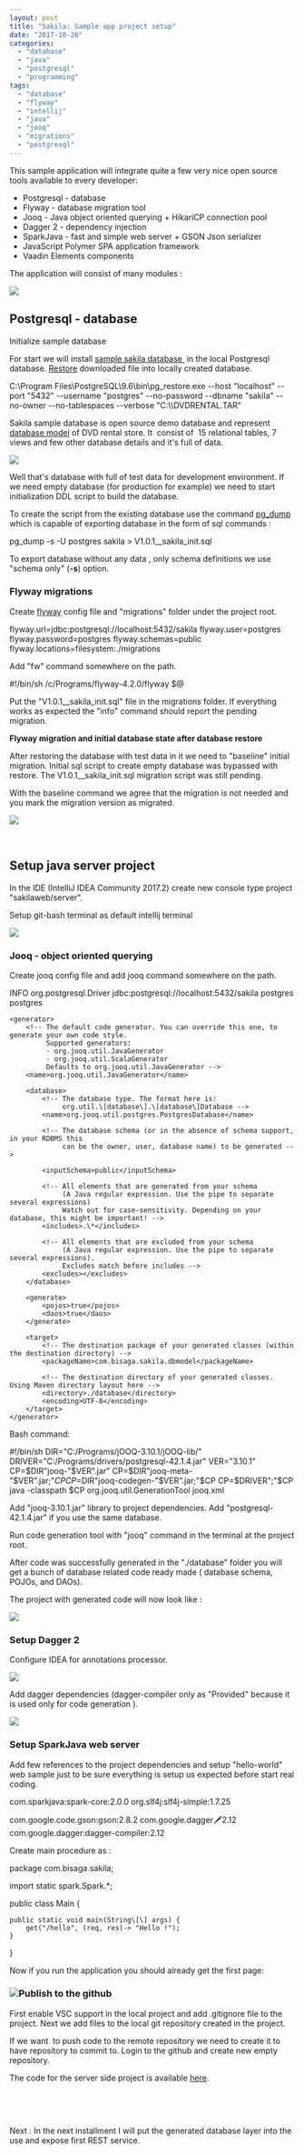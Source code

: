 ```yaml
---
layout: post
title: "Sakila: Sample app project setup"
date: "2017-10-26"
categories: 
  - "database"
  - "java"
  - "postgresql"
  - "programming"
tags: 
  - "database"
  - "flyway"
  - "intellij"
  - "java"
  - "jooq"
  - "migrations"
  - "postgresql"
---
```


This sample application will integrate quite a few very nice open source tools available to every developer:

- Postgresql - database
- Flyway - database migration tool
- Jooq - Java object oriented querying + HikariCP connection pool
- Dagger 2 - dependency injection
- SparkJava - fast and simple web server + GSON Json serializer
- JavaScript Polymer SPA application framework
- Vaadin Elements components

The application will consist of many modules :

[![](images/big_picture-1.png)](http://bisaga.com/blog/wp-content/uploads/2017/10/big_picture-1.png)

## Postgresql - database

Initialize sample database

For start we will install [sample sakila database ](http://www.postgresqltutorial.com/postgresql-sample-database/) in the local Postgresql database. [Restore](http://www.postgresqltutorial.com/load-postgresql-sample-database/) downloaded file into locally created database.

C:\\Program Files\\PostgreSQL\\9.6\\bin\\pg\_restore.exe --host "localhost" --port "5432" --username "postgres" --no-password --dbname "sakila" --no-owner --no-tablespaces --verbose "C:\\\\DVDRENTAL.TAR"

Sakila sample database is open source demo database and represent [database model](http://www.postgresqltutorial.com/postgresql-sample-database/) of DVD rental store. It  consist of  15 relational tables, 7 views and few other database details and it's full of data.

[![](images/2017-10-25-00_28_31-sakila.png-PNG-Image-1219-×-805-pixels.png)](http://bisaga.com/blog/wp-content/uploads/2017/10/2017-10-25-00_28_31-sakila.png-PNG-Image-1219-×-805-pixels.png)

Well that's database with full of test data for development environment. If we need empty database (for production for example) we need to start initialization DDL script to build the database.

To create the script from the existing database use the command [pg\_dump](https://www.postgresql.org/docs/9.6/static/app-pgdump.html) which is capable of exporting database in the form of sql commands :

pg\_dump -s -U postgres sakila > V1.0.1\_\_sakila\_init.sql

To export database without any data , only schema definitions we use "schema only" (**\-s**) option.

### Flyway migrations

Create [flyway](http://bisaga.com/blog/programming/flyway-setup-inside-java-project/) config file and "migrations" folder under the project root.

flyway.url=jdbc:postgresql://localhost:5432/sakila
flyway.user=postgres
flyway.password=postgres
flyway.schemas=public
flyway.locations=filesystem:./migrations

Add "fw" command somewhere on the path.

#!/bin/sh
/c/Programs/flyway-4.2.0/flyway $@

Put the "V1.0.1\_\_sakila\_init.sql" file in the migrations folder. If everything works as expected the "info" command should report the pending migration.

**Flyway migration and initial database state after database restore**

After restoring the database with test data in it we need to "baseline" initial migration. Initial sql script to create empty database was bypassed with restore. The V1.0.1\_\_sakila\_init.sql migration script was still pending.

With the baseline command we agree that the migration is not needed and you mark the migration version as migrated.

[![](images/2017-10-28-00_32_51-MINGW64__c_Bisaga_Workspaces_sakilaweb_server.png)](http://bisaga.com/blog/wp-content/uploads/2017/10/2017-10-28-00_32_51-MINGW64__c_Bisaga_Workspaces_sakilaweb_server.png)

 

## Setup java server project

In the IDE (IntelliJ IDEA Community 2017.2) create new console type project "sakilaweb/server".

Setup git-bash terminal as default intellij terminal

[![](images/2017-10-26-20_58_48-Settings.png)](http://bisaga.com/blog/wp-content/uploads/2017/10/2017-10-26-20_58_48-Settings.png)

### Jooq - object oriented querying

Create jooq config file and add jooq command somewhere on the path.

<?xml version="1.0" encoding="UTF-8" standalone="yes"?>
<configuration xmlns="http://www.jooq.org/xsd/jooq-codegen-3.10.0.xsd">
    <!-- Configure the database connection here -->
    <!-- TRACE, DEBUG, INFO, WARN, ERROR, FATAL -->
    <logging>INFO</logging>
    <jdbc>
        <driver>org.postgresql.Driver</driver>
        <url>jdbc:postgresql://localhost:5432/sakila</url>
        <user>postgres</user>
        <password>postgres</password>
    </jdbc>

    <generator>
        <!-- The default code generator. You can override this one, to generate your own code style.
             Supported generators:
             - org.jooq.util.JavaGenerator
             - org.jooq.util.ScalaGenerator
             Defaults to org.jooq.util.JavaGenerator -->
        <name>org.jooq.util.JavaGenerator</name>

        <database>
            <!-- The database type. The format here is:
                 org.util.\[database\].\[database\]Database -->
            <name>org.jooq.util.postgres.PostgresDatabase</name>

            <!-- The database schema (or in the absence of schema support, in your RDBMS this
                 can be the owner, user, database name) to be generated -->

            <inputSchema>public</inputSchema>

            <!-- All elements that are generated from your schema
                 (A Java regular expression. Use the pipe to separate several expressions)
                 Watch out for case-sensitivity. Depending on your database, this might be important! -->
            <includes>.\*</includes>

            <!-- All elements that are excluded from your schema
                 (A Java regular expression. Use the pipe to separate several expressions).
                 Excludes match before includes -->
            <excludes></excludes>
        </database>

        <generate>
            <pojos>true</pojos>
            <daos>true</daos>
        </generate>

        <target>
            <!-- The destination package of your generated classes (within the destination directory) -->
            <packageName>com.bisaga.sakila.dbmodel</packageName>

            <!-- The destination directory of your generated classes. Using Maven directory layout here -->
            <directory>./database</directory>
            <encoding>UTF-8</encoding>
        </target>
    </generator>
</configuration>

Bash command:

#!/bin/sh
DIR="C:/Programs/jOOQ-3.10.1/jOOQ-lib/"
DRIVER="C:/Programs/drivers/postgresql-42.1.4.jar"
VER="3.10.1"
CP=$DIR"jooq-"$VER".jar"
CP=$DIR"jooq-meta-"$VER".jar;"$CP
CP=$DIR"jooq-codegen-"$VER".jar;"$CP
CP=$DRIVER";"$CP
java -classpath $CP org.jooq.util.GenerationTool jooq.xml

Add "jooq-3.10.1.jar" library to project dependencies. Add "postgresql-42.1.4.jar" if you use the same database.

Run code generation tool with "jooq" command in the terminal at the project root.

After code was successfully generated in the "./database" folder you will get a bunch of database related code ready made ( database schema, POJOs, and DAOs).

The project with generated code will now look like :

[![](images/2017-10-26-21_19_08-server-C__Bisaga_Workspaces_sakilaweb_server-IntelliJ-IDEA-2017.2.5.png)](http://bisaga.com/blog/wp-content/uploads/2017/10/2017-10-26-21_19_08-server-C__Bisaga_Workspaces_sakilaweb_server-IntelliJ-IDEA-2017.2.5.png)

### Setup Dagger 2

Configure IDEA for annotations processor.

[![](images/2017-10-26-21_21_29-Settings.png)](http://bisaga.com/blog/wp-content/uploads/2017/10/2017-10-26-21_21_29-Settings.png)

Add dagger dependencies (dagger-compiler only as "Provided" because it is used only for code generation ).

[![](images/2017-10-26-21_24_15-Project-Structure.png)](http://bisaga.com/blog/wp-content/uploads/2017/10/2017-10-26-21_24_15-Project-Structure.png)

### Setup SparkJava web server

Add few references to the project dependencies and setup "hello-world" web sample just to be sure everything is setup us expected before start real coding.

com.sparkjava:spark-core:2.0.0
org.slf4j:slf4j-simple:1.7.25

com.google.code.gson:gson:2.8.2
com.google.dagger:dagger:2.12
com.google.dagger:dagger-compiler:2.12

Create main procedure as :

package com.bisaga.sakila;

import static spark.Spark.\*;

public class Main {

    public static void main(String\[\] args) {
        get("/hello", (req, res)-> "Hello !");
    }
}

Now if you run the application you should already get the first page:

### [![](images/2017-10-26-21_36_43-localhost_4567_hello.png)](http://bisaga.com/blog/wp-content/uploads/2017/10/2017-10-26-21_36_43-localhost_4567_hello.png)Publish to the github

First enable VSC support in the local project and add .gitignore file to the project. Next we add files to the local git repository created in the project.

If we want  to push code to the remote repository we need to create it to have repository to commit to. Login to the github and create new empty repository.

The code for the server side project is available [here](https://github.com/bisaga/sakila).

 

 

Next : In the next installment I will put the generated database layer into the use and expose first REST service.
